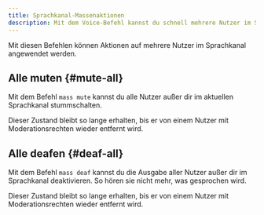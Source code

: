 ```yaml
---
title: Sprachkanal-Massenaktionen
description: Mit dem Voice-Befehl kannst du schnell mehrere Nutzer im Sprachkanal bearbeiten.
---
```


Mit diesen Befehlen können Aktionen auf mehrere Nutzer im Sprachkanal angewendet werden.

## Alle muten {#mute-all}

Mit dem Befehl `mass mute` kannst du alle Nutzer außer dir im aktuellen Sprachkanal stummschalten.

Dieser Zustand bleibt so lange erhalten, bis er von einem Nutzer mit Moderationsrechten wieder entfernt wird.

## Alle deafen {#deaf-all}

Mit dem Befehl `mass deaf` kannst du die Ausgabe aller Nutzer außer dir im Sprachkanal deaktivieren.
So hören sie nicht mehr, was gesprochen wird.

Dieser Zustand bleibt so lange erhalten, bis er von einem Nutzer mit Moderationsrechten wieder entfernt wird.
